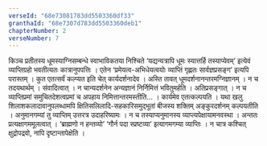 ```yaml
---
verseId: "68e73081783dd5503360df33"
granthaId: "68e7307d783dd5503360deb1"
chapterNumber: 2
verseNumber: 7
---
```


किञ्च प्रतीतस्य धूमस्याग्निसम्बन्धे स्वाभाविकतया निश्चिते ‘यद्यन्यत्रापि धूमः स्यात्तर्हि तस्याप्येवम्’ इत्येवं व्याप्तिग्रहो भवतीत्यतः कात्रानुपपत्तिः  । एतेन ‘प्रमेयत्व-अभिधेयत्वयोः व्याप्तिं गृह्णतः सार्वज्ञप्रसङ्ग’ इत्यपि परास्तम् । कुत एतत्सर्वं कल्प्यत इति चेत् कार्यदर्शनादेव । अस्ति तावत् धूमदर्शनानन्तरमग्निज्ञानम् । न च तदयथार्थम् । संवादित्वात् । न चान्यदर्शनेन अन्यज्ञानं निर्निमित्तं भवितुमर्हति । अतिप्रसङ्गात् । न च व्याप्तिप्रमां समुचितदेशत्वप्रमां च अपहाय निमित्तान्तरमस्तीति… । कार्यमेव एतत्कल्पयति । यथा खलु शिलाशकलादावानुपलब्धामपि क्षितिसलिलादि-सहकारिसमुद्भूतां बीजस्य शक्तिम् अङ्कुरदर्शनम् कल्पयतीति । अनुमानगम्यां तु व्याप्तिम् उत्तरत्र उदाहरिष्यामः । न च तस्याप्यनुमानस्य व्याप्त्यपेक्षायामनवस्था । अन्ततः प्रत्यक्षागममूलत्वात् । ‘ब्राह्मणो न हन्तव्यो’ ‘गौर्न पदा स्प्रष्टव्या’ इत्यागमगम्या व्याप्तिः  । न चात्र कश्चित् क्षुद्रोपद्रवो, नापि दृष्टान्तापेक्षेति । 
